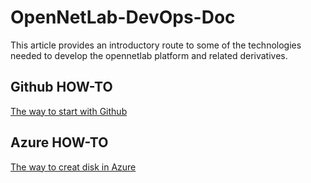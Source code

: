 # OpenNetLab-DevOps-Doc
This article provides an introductory route to some of the technologies needed to develop the opennetlab platform and related derivatives.
## Github HOW-TO
[The way to start with Github](OpenNetLab-DevOps-Doc/Github-Quick-Start.md)
## Azure HOW-TO
[The way to creat disk in Azure](OpenNetLab-DevOps-Doc/How-to-creat-disk-in-Azure.md)

